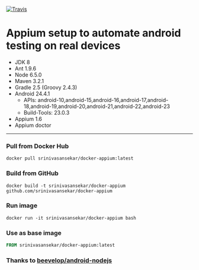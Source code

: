 [![Travis](https://travis-ci.org/SrinivasanTarget/docker-appium.svg?branch=master)](https://travis-ci.org/SrinivasanTarget/docker-appium)

# Appium setup to automate android testing on real devices

- JDK 8
- Ant 1.9.6
- Node 6.5.0
- Maven 3.2.1
- Gradle 2.5 (Groovy 2.4.3)
- Android 24.4.1
    + APIs: android-10,android-15,android-16,android-17,android-18,android-19,android-20,android-21,android-22,android-23
    + Build-Tools: 23.0.3
- Appium 1.6
- Appium doctor

----
### Pull from Docker Hub
```
docker pull srinivasansekar/docker-appium:latest
```

### Build from GitHub
```
docker build -t srinivasansekar/docker-appium github.com/srinivasansekar/docker-appium
```

### Run image
```
docker run -it srinivasansekar/docker-appium bash
```

### Use as base image
```Dockerfile
FROM srinivasansekar/docker-appium:latest
```
### Thanks to [beevelop/android-nodejs](https://github.com/beevelop/docker-android-nodejs.git)
